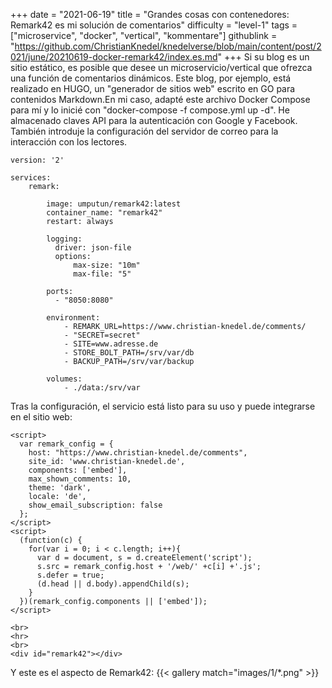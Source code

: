 +++
date = "2021-06-19"
title = "Grandes cosas con contenedores: Remark42 es mi solución de comentarios"
difficulty = "level-1"
tags = ["microservice", "docker", "vertical", "kommentare"]
githublink = "https://github.com/ChristianKnedel/knedelverse/blob/main/content/post/2021/june/20210619-docker-remark42/index.es.md"
+++
Si su blog es un sitio estático, es posible que desee un microservicio/vertical que ofrezca una función de comentarios dinámicos. Este blog, por ejemplo, está realizado en HUGO, un "generador de sitios web" escrito en GO para contenidos Markdown.En mi caso, adapté este archivo Docker Compose para mí y lo inicié con "docker-compose -f compose.yml up -d". He almacenado claves API para la autenticación con Google y Facebook. También introduje la configuración del servidor de correo para la interacción con los lectores.
```
version: '2'

services:
    remark:

        image: umputun/remark42:latest
        container_name: "remark42"
        restart: always

        logging:
          driver: json-file
          options:
              max-size: "10m"
              max-file: "5"

        ports:
          - "8050:8080"   

        environment:
            - REMARK_URL=https://www.christian-knedel.de/comments/ 
            - "SECRET=secret"          
            - SITE=www.adresse.de 
            - STORE_BOLT_PATH=/srv/var/db
            - BACKUP_PATH=/srv/var/backup

        volumes:
            - ./data:/srv/var

```
Tras la configuración, el servicio está listo para su uso y puede integrarse en el sitio web:
```
<script>
  var remark_config = {
    host: "https://www.christian-knedel.de/comments", 
    site_id: 'www.christian-knedel.de',
    components: ['embed'], 
    max_shown_comments: 10,
    theme: 'dark',
    locale: 'de',
    show_email_subscription: false
  };
</script>
<script>
  (function(c) {
    for(var i = 0; i < c.length; i++){
      var d = document, s = d.createElement('script');
      s.src = remark_config.host + '/web/' +c[i] +'.js';
      s.defer = true;
      (d.head || d.body).appendChild(s);
    }
  })(remark_config.components || ['embed']);
</script>

<br>
<hr>
<br>
<div id="remark42"></div>

```
Y este es el aspecto de Remark42:
{{< gallery match="images/1/*.png" >}}
